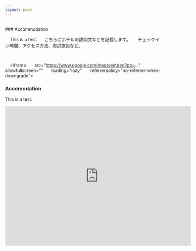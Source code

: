 ```yaml
---
layout: page
---
```


<style>
.flex-container {
  display: flex;
  flex-wrap: wrap;
  justify-content: space-between;
}
.flex-text {
  flex: 1;
  min-width: 300px;
  padding-right: 20px;
}
.flex-map {
  flex: 1;
  min-width: 300px;
}
iframe {
  width: 100%;
  height: 400px;
  border: 0;
}
</style>

<div class="flex-container">
  <div class="flex-text">
    ### Accommodation

    This is a test.  
    こちらにホテルの説明文などを記載します。  
    チェックイン時間、アクセス方法、周辺施設など。
  </div>

  <div class="flex-map">
    <iframe
      src="https://www.google.com/maps/embed?pb=..." 
      allowfullscreen="" 
      loading="lazy" 
      referrerpolicy="no-referrer-when-downgrade">
    </iframe>
  </div>
</div>









### Accomodation

This is a test.

<iframe
  src="https://www.google.com/maps/embed?pb=!1m18!1m12!1m3!1d1217.6997729250338!2d140.1159676326583!3d36.0767719248965!2m3!1f0!2f0!3f0!3m2!1i1024!2i768!4f13.1!3m3!1m2!1s0x60220c8dcd9f2eab%3A0x89ff3a3b446bb64f!2z44Gk44GP44Gw5Zu96Zqb5Lya6K2w5aC0!5e0!3m2!1sja!2sjp!4v1744288448388!5m2!1sja!2sjp"
  width="600"
  height="450"
  style="border:0;"
  allowfullscreen=""
  loading="lazy"
  referrerpolicy="no-referrer-when-downgrade">
</iframe>



  
